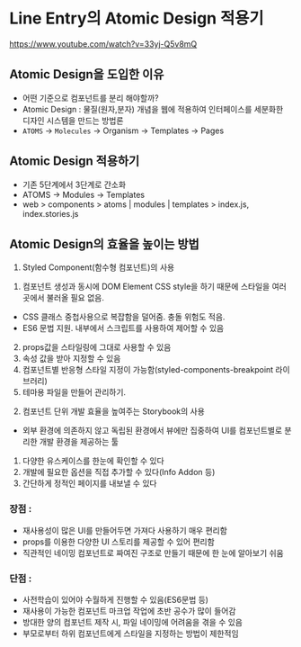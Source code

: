 # Line Entry의 Atomic Design 적용기
https://www.youtube.com/watch?v=33yj-Q5v8mQ

## Atomic Design을 도입한 이유
- 어떤 기준으로 컴포넌트를 분리 해야할까?
- Atomic Design : 물질(원자,분자) 개념을 웹에 적용하여 인터페이스를 세분화한 디자인 시스템을 만드는 방법론
- `ATOMS` -> `Molecules` -> Organism -> Templates -> Pages

## Atomic Design 적용하기
- 기존 5단계에서 3단계로 간소화
- ATOMS -> Modules -> Templates
- web > components > atoms | modules | templates > index.js, index.stories.js

## Atomic Design의 효율을 높이는 방법
1. Styled Component(함수형 컴포넌트)의 사용
1) 컴포넌트 생성과 동시에 DOM Element CSS style을 하기 때문에 스타일을 여러 곳에서 불러올 필요 없음.
- CSS 클래스 중첩사용으로 복잡함을 덜어줌. 충돌 위험도 적음.
- ES6 문법 지원. 내부에서 스크립트를 사용하여 제어할 수 있음
2) props값을 스타일링에 그대로 사용할 수 있음
3) 속성 값을 받아 지정할 수 있음
4) 컴포넌트별 반응형 스타일 지정이 가능함(styled-components-breakpoint 라이브러리)
5) 테마용 파일을 만들어 관리하기.

2. 컴포넌트 단위 개발 효율을 높여주는 Storybook의 사용
- 외부 환경에 의존하지 않고 독립된 환경에서 뷰에만 집중하여 UI를 컴포넌트별로 분리한 개발 환경을 제공하는 툴
1) 다양한 유스케이스를 한눈에 확인할 수 있다
2) 개발에 필요한 옵션을 직접 추가할 수 있다(Info Addon 등)
3) 간단하게 정적인 페이지를 내보낼 수 있다


### 장점 :
- 재사용성이 많은 UI를 만들어두면 가져다 사용하기 매우 편리함
- props를 이용한 다양한 UI 스토리를 제공할 수 있어 편리함
- 직관적인 네이밍 컴포넌트로 짜여진 구조로 만들기 때문에 한 눈에 알아보기 쉬움
### 단점 :
- 사전학습이 있어야 수월하게 진행할 수 있음(ES6문법 등)
- 재사용이 가능한 컴포넌트 마크업 작업에 초반 공수가 많이 들어감
- 방대한 양의 컴포넌트 제작 시, 파일 네이밍에 어려움을 겪을 수 있음
- 부모로부터 하위 컴포넌트에게 스타일을 지정하는 방법이 제한적임